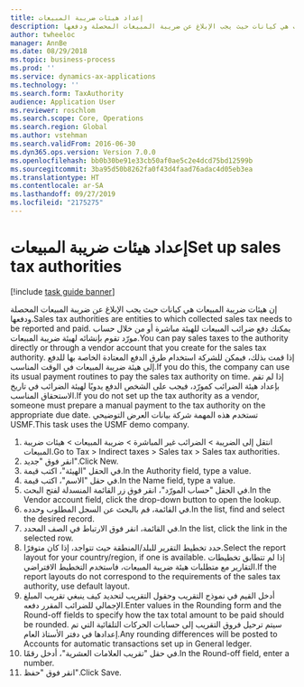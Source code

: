 ```yaml
---
title: إعداد هيئات ضريبة المبيعات
description: إن هيئات ضريبة المبيعات‬ هي كيانات حيث يجب الإبلاغ عن ضريبة المبيعات المحصلة ودفعها.
author: twheeloc
manager: AnnBe
ms.date: 08/29/2018
ms.topic: business-process
ms.prod: ''
ms.service: dynamics-ax-applications
ms.technology: ''
ms.search.form: TaxAuthority
audience: Application User
ms.reviewer: roschlom
ms.search.scope: Core, Operations
ms.search.region: Global
ms.author: vstehman
ms.search.validFrom: 2016-06-30
ms.dyn365.ops.version: Version 7.0.0
ms.openlocfilehash: bb0b30be91e33cb50af0ae5c2e4dcd75bd12599b
ms.sourcegitcommit: 3ba95d50b8262fa0f43d4faad76adac4d05eb3ea
ms.translationtype: HT
ms.contentlocale: ar-SA
ms.lasthandoff: 09/27/2019
ms.locfileid: "2175275"
---
```

# <a name="set-up-sales-tax-authorities"></a><span data-ttu-id="f54e6-103">إعداد هيئات ضريبة المبيعات</span><span class="sxs-lookup"><span data-stu-id="f54e6-103">Set up sales tax authorities</span></span>

[!include [task guide banner](../../includes/task-guide-banner.md)]

<span data-ttu-id="f54e6-104">إن هيئات ضريبة المبيعات‬ هي كيانات حيث يجب الإبلاغ عن ضريبة المبيعات المحصلة ودفعها.</span><span class="sxs-lookup"><span data-stu-id="f54e6-104">Sales tax authorities are entities to which collected sales tax needs to be reported and paid.</span></span> <span data-ttu-id="f54e6-105">يمكنك دفع ضرائب المبيعات للهيئة مباشرة أو من خلال حساب مورّد تقوم بإنشائه لهيئة ضريبة المبيعات.</span><span class="sxs-lookup"><span data-stu-id="f54e6-105">You can pay sales taxes to the authority directly or through a vendor account that you create for the sales tax authority.</span></span> <span data-ttu-id="f54e6-106">إذا قمت بذلك، فيمكن للشركة استخدام طرق الدفع المعتادة الخاصة بها للدفع إلى هيئة ضريبة المبيعات في الوقت المناسب.</span><span class="sxs-lookup"><span data-stu-id="f54e6-106">If you do this, the company can use its usual payment routines to pay the sales tax authority on time.</span></span> <span data-ttu-id="f54e6-107">إذا لم تقم بإعداد هيئة الضرائب كمورّد، فيجب على الشخص الدفع يدويًا لهيئة الضرائب في تاريخ الاستحقاق المناسب.</span><span class="sxs-lookup"><span data-stu-id="f54e6-107">If you do not set up the tax authority as a vendor, someone must prepare a manual payment to the tax authority on the appropriate due date.</span></span> <span data-ttu-id="f54e6-108">تستخدم هذه المهمة شركة بيانات العرض التوضيحي USMF.</span><span class="sxs-lookup"><span data-stu-id="f54e6-108">This task uses the USMF demo company.</span></span>

1. <span data-ttu-id="f54e6-109">انتقل إلى الضريبة > الضرائب غير المباشرة > ضريبة المبيعات > هيئات ضريبة المبيعات.</span><span class="sxs-lookup"><span data-stu-id="f54e6-109">Go to Tax > Indirect taxes > Sales tax > Sales tax authorities.</span></span>
2. <span data-ttu-id="f54e6-110">انقر فوق "جديد".</span><span class="sxs-lookup"><span data-stu-id="f54e6-110">Click New.</span></span>
3. <span data-ttu-id="f54e6-111">في الحقل "الهيئة‬"، اكتب قيمة.</span><span class="sxs-lookup"><span data-stu-id="f54e6-111">In the Authority field, type a value.</span></span>
4. <span data-ttu-id="f54e6-112">في حقل "الاسم"، اكتب قيمة.</span><span class="sxs-lookup"><span data-stu-id="f54e6-112">In the Name field, type a value.</span></span>
5. <span data-ttu-id="f54e6-113">في الحقل "حساب المورّد‬"، انقر فوق زر القائمة المنسدلة لفتح البحث.</span><span class="sxs-lookup"><span data-stu-id="f54e6-113">In the Vendor account field, click the drop-down button to open the lookup.</span></span>
6. <span data-ttu-id="f54e6-114">في القائمة، قم بالبحث عن السجل المطلوب وحدده.</span><span class="sxs-lookup"><span data-stu-id="f54e6-114">In the list, find and select the desired record.</span></span>
7. <span data-ttu-id="f54e6-115">في القائمة، انقر فوق الارتباط في الصف المحدد.</span><span class="sxs-lookup"><span data-stu-id="f54e6-115">In the list, click the link in the selected row.</span></span>
8. <span data-ttu-id="f54e6-116">حدد تخطيط التقرير للبلد/المنطقة حيث تتواجد، إذا كان متوفرًا.</span><span class="sxs-lookup"><span data-stu-id="f54e6-116">Select the report layout for your country/region, if one is available.</span></span> <span data-ttu-id="f54e6-117">إذا لم تتطابق تخطيطات التقارير مع متطلبات هيئة ضريبة المبيعات، فاستخدم التخطيط الافتراضي.</span><span class="sxs-lookup"><span data-stu-id="f54e6-117">If the report layouts do not correspond to the requirements of the sales tax authority, use default layout.</span></span>
9. <span data-ttu-id="f54e6-118">أدخل القيم في نموذج التقريب وحقول التقريب لتحديد كيف ينبغي تقريب المبلغ الإجمالي للضرائب المقرر دفعه.</span><span class="sxs-lookup"><span data-stu-id="f54e6-118">Enter values in the Rounding form and the Round-off fields to specify how the tax total amount to be paid should be rounded.</span></span> <span data-ttu-id="f54e6-119">سيتم ترحيل فروق التقريب إلى حسابات الحركات التلقائية‬ التي تم إعدادها في دفتر الأستاذ العام.</span><span class="sxs-lookup"><span data-stu-id="f54e6-119">Any rounding differences will be posted to Accounts for automatic transactions set up in General ledger.</span></span>
10. <span data-ttu-id="f54e6-120">في حقل "تقريب العلامات العشرية‬"، أدخل رقمًا.</span><span class="sxs-lookup"><span data-stu-id="f54e6-120">In the Round-off field, enter a number.</span></span>
11. <span data-ttu-id="f54e6-121">انقر فوق "حفظ".</span><span class="sxs-lookup"><span data-stu-id="f54e6-121">Click Save.</span></span>

